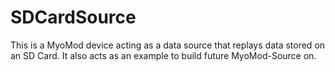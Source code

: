 # SDCardSource  
This is a MyoMod device acting as a data source that replays data stored on an SD Card. It also acts as an example to build future MyoMod-Source on.
